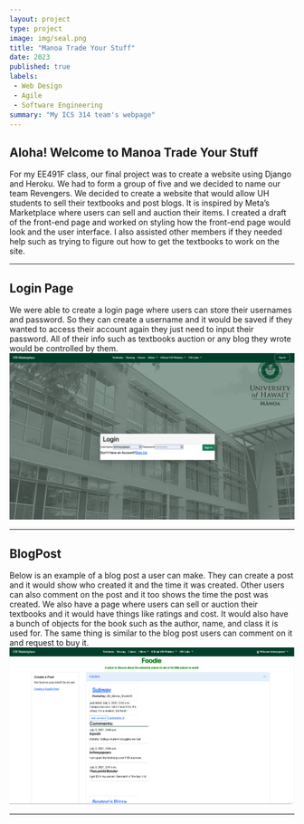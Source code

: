```yaml
---
layout: project
type: project
image: img/seal.png
title: "Manoa Trade Your Stuff"
date: 2023
published: true
labels:
 - Web Design
 - Agile
 - Software Engineering
summary: "My ICS 314 team's webpage"
---
```

<h2> Aloha! Welcome to Manoa Trade Your Stuff </h2>
For my EE491F class, our final project was to create a website using Django and Heroku. We had to form a group of five and we decided to name our team Revengers. We decided to create a website that would allow UH students to sell their textbooks and post blogs. It is inspired by Meta’s Marketplace where users can sell and auction their items.  I created a draft of the front-end page and worked on styling how the front-end page would look and the user interface. I also assisted other members if they needed help such as trying to figure out how to get the textbooks to work on the site.
<hr>
<h2> Login Page </h2>
We were able to create a login page where users can store their usernames and password. So they can create a username and it would be saved if they wanted to access their account again they just need to input their password. All of their info such as textbooks auction or any blog they wrote would be controlled by them. 
<img src="../img/login.png">
<hr>
<h2> BlogPost </h2>
Below is an example of a blog post a user can make. They can create a post and it would show who created it and the time it was created. Other users can also comment on the post and it too shows the time the post was created. We also have a page where users can sell or auction their textbooks and it would have things like ratings and cost. It would also have a bunch of objects for the book such as the author, name, and class it is used for. The same thing is similar to the blog post users can comment on it and request to buy it.
<img src="../img/food.png">
<hr>
